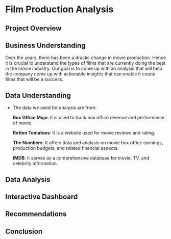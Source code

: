 # Film Production Analysis


## Project Overview




## Business Understanding

Over the years, there has been a drastic change in movie production. Hence it is crucial to understand the types of films that are currently doing the best in the movie industry. Our goal is to come up with an analysis that will help the company come up with actionable insights that can enable it create films that will be a success.

## Data Understanding
- The data we used for analysis are from:
    
    **Box Office Mojo**: It is used to track box office revenue and performance of movie.
    
    **Rotten Tomatoes**: It is a website used for movie reviews and rating.
    
    **The Numbers**: It offers data and analysis on movie box office earnings, production budgets, and related financial aspects.
    
    **IMDB**: It serves as a comprehensive database for movie, TV, and celebrity information.


## Data Analysis




## Interactive Dashboard


## Recommendations



## Conclusion